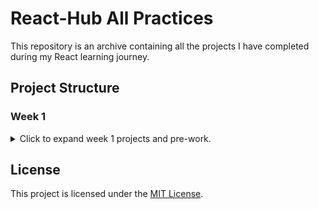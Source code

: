 # React-Hub All Practices

This repository is an archive containing all the projects I have completed during my React learning journey.

## Project Structure

### Week 1

<details>
<summary>Click to expand week 1 projects and pre-work.</summary>

| #   | Project Name | Source Code |
| --- |--------------|-------------|
| 0   | Pre Work     | [Source](https://github.com/sinantech/PatikaFrontEndCourse/blob/main/PreworkPractice/index.html) |
| 1   | Week-1       | [Source](https://github.com/sinantech/PatikaFrontendCourse/tree/main/WeekOne) |


### Week 2

</details>

## License

This project is licensed under the [MIT License](https://choosealicense.com/licenses/mit/).